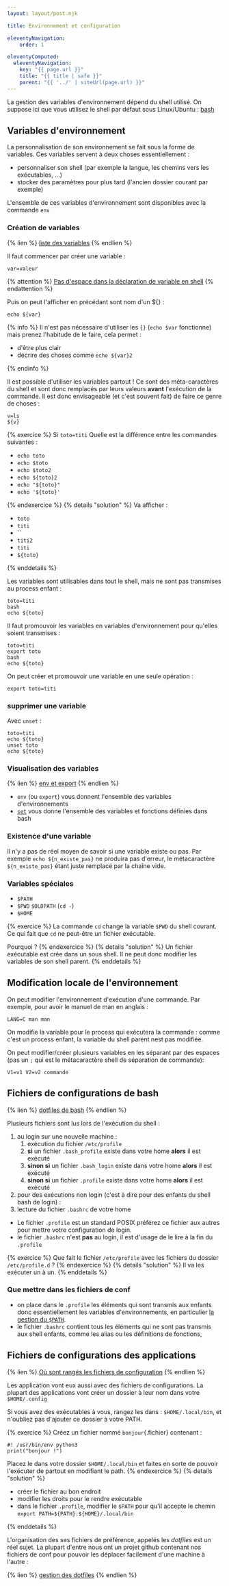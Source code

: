 ```yaml
---
layout: layout/post.njk

title: Environnement et configuration

eleventyNavigation:
    order: 1

eleventyComputed:
  eleventyNavigation:
    key: "{{ page.url }}"
    title: "{{ title | safe }}"
    parent: "{{ '../' | siteUrl(page.url) }}"
---
```


La gestion des variables d'environnement dépend du shell utilisé. On suppose ici que vous utilisez le shell par défaut sous Linux/Ubuntu : [bash](https://www.gnu.org/software/bash/)

## Variables d'environnement

La personnalisation de son environnement se fait sous la forme de variables. Ces variables servent à deux choses essentiellement :

- personnaliser son shell (par exemple la langue, les chemins vers les exécutables, ...)
- stocker des paramètres pour plus tard (l'ancien dossier courant par exemple)

L'ensemble de ces variables d'environnement sont disponibles avec la commande `env`

### Création de variables

{% lien %}
[liste des variables](https://blog.roxing.net/bash-liste-des-variables)
{% endlien %}

Il faut commencer par créer une variable :

```
var=valeur
```

{% attention %}
[Pas d'espace dans la déclaration de variable en shell](https://utcc.utoronto.ca/~cks/space/blog/unix/BourneShellObscureErrorRoots)
{% endattention %}

Puis on peut l'afficher en précédant sont nom d'un ${} :

```
echo ${var}
```

{% info %}
Il n'est pas nécessaire d'utiliser les `{}` (`echo $var` fonctionne) mais prenez l'habitude de le faire, cela permet :

- d'être plus clair
- décrire des choses comme `echo ${var}2`

{% endinfo %}

Il est possible d'utiliser les variables partout ! Ce sont des méta-caractères du shell et sont donc remplacés par leurs valeurs **avant** l'exécution de la commande. Il est donc envisageable (et c'est souvent fait) de faire ce genre de choses :

```
v=ls
${v}
```

{% exercice %}
Si `toto=titi`
Quelle est la différence entre les commandes suivantes :

- `echo toto`
- `echo $toto`
- `echo $toto2`
- `echo ${toto}2`
- `echo "${toto}"`
- `echo '${toto}'`

{% endexercice %}
{% details "solution" %}
Va afficher :

- `toto`
- `titi`
- ``
- `titi2`
- `titi`
- `${toto}`

{% enddetails %}

Les variables sont utilisables dans tout le shell, mais ne sont pas transmises au process enfant :

```
toto=titi
bash
echo ${toto}
```

Il faut promouvoir les variables en variables d'environnement pour qu'elles soient transmises :

```
toto=titi
export toto
bash
echo ${toto}
```

On peut créer et promouvoir une variable en une seule opération :

```
export toto=titi
```

### supprimer une variable

Avec `unset` :

```
toto=titi
echo ${toto}
unset toto
echo ${toto}
```

### Visualisation des variables

{% lien %}
[env et export](https://www.youtube.com/watch?v=1z6EUUl11qI&list=PLQqbP89HgbbY23Ab_vXGfLXHygquD7cAs&index=2)
{% endlien %}

- `env` (ou `export`) vous donnent l'ensemble des variables d'environnements
- [`set`](https://www.gnu.org/software/bash/manual/html_node/The-Set-Builtin.html) vous donne l'ensemble des variables et  fonctions définies dans bash

### Existence d'une variable

Il n'y a pas de réel moyen de savoir si une variable existe ou pas. Par exemple `echo ${n_existe_pas}` ne produira pas d'erreur, le métacaractère `${n_existe_pas}` étant juste remplacé par la chaîne vide.

### Variables spéciales

- `$PATH`
- `$PWD` `$OLDPATH` (`cd -`)
- `$HOME`

{% exercice %}
La commande `cd` change la variable `$PWD` du shell courant. Ce qui fait que `cd` ne peut-être un fichier exécutable.

Pourquoi ?
{% endexercice %}
{% details "solution" %}
Un fichier exécutable est crée dans un sous shell. Il ne peut donc modifier les variables de son shell parent.
{% enddetails %}

## Modification locale de l'environnement

On peut modifier l'environnement d'exécution d'une commande. Par exemple, pour avoir le manuel de man en anglais  :

```
LANG=C man man
```

On modifie la variable pour le process qui exécutera la commande : comme c'est un process enfant, la variable du shell parent nest pas modifiée.

On peut modifier/créer plusieurs variables en les séparant par des espaces (pas un `;` qui est le métacaractère shell de séparation de commande):

```
V1=v1 V2=v2 commande
```

## Fichiers de configurations de bash

{% lien %}
[dotfiles de bash](http://mywiki.wooledge.org/DotFiles)
{% endlien %}

Plusieurs fichiers sont lus lors de l'exécution du shell :

1. au login sur une nouvelle machine  :
   1. exécution du fichier `/etc/profile`
   2. **si** un fichier `.bash_profile` existe dans votre home **alors** il est exécuté
   3. **sinon si** un fichier  `.bash_login` existe dans votre home **alors** il est exécuté
   4. **sinon si** un fichier  `.profile` existe dans votre home **alors** il est exécuté
2. pour des exécutions non login (c'est à dire pour des enfants du shell bash de login) :
3. lecture du fichier `.bashrc` de votre home

- Le fichier `.profile` est un standard POSIX préférez ce fichier aux autres pour mettre votre configuration de login.
- le fichier `.bashrc` n'est **pas** au login, il est d'usage de le lire à la fin du `.profile`

{% exercice %}
Que fait le fichier `/etc/profile` avec les fichiers du dossier `/etc/profile.d` ?
{% endexercice %}
{% details "solution" %}
Il va les exécuter un à un.
{% enddetails %}

### Que mettre dans les fichiers de conf

- on place dans le `.profile` les éléments qui sont transmis aux enfants donc essentiellement les variables d'environnements, en particulier [la gestion du `$PATH`](https://opensource.com/article/17/6/set-path-linux).
- le fichier `.bashrc` contient tous les éléments qui ne sont pas transmis aux shell enfants, comme les alias ou les définitions de fonctions,

## Fichiers de configurations des applications

{% lien %}
[Où sont rangés les fichiers de configuration](https://wiki.archlinux.org/title/XDG_Base_Directory)
{% endlien %}

Les application vont eux aussi avec des fichiers de configurations. La plupart des applications vont créer un dossier à leur nom dans votre `$HOME/.config`

Si vous avez des exécutables à vous, rangez les dans : `$HOME/.local/bin`, et n'oubliez pas d'ajouter ce dossier à votre PATH.

{% exercice %}
Créez un fichier nommé `bonjour`{.fichier} contenant :

```
#! /usr/bin/env python3
print("bonjour !")
```

Placez le dans votre dossier `$HOME/.local/bin` et faites en sorte de pouvoir l'exécuter de partout en modifiant le path.
{% endexercice %}
{% details "solution" %}

- créer le fichier au bon endroit
- modifier les droits pour le rendre exécutable
- dans le fichier `.profile`, modifier le `$PATH` pour qu'il accepte le chemin `export PATH=${PATH}:${HOME}/.local/bin`

{% enddetails %}

L'organisation des ses fichiers de préférence, appelés les *dotfiles* est un réel sujet. La plupart d'entre nous ont un projet github contenant nos fichiers de conf pour pouvoir les déplacer facilement d'une machine à l'autre :

{% lien %}
[gestion des dotfiles](https://www.youtube.com/watch?v=5oXy6ktYs7I)
{% endlien %}
